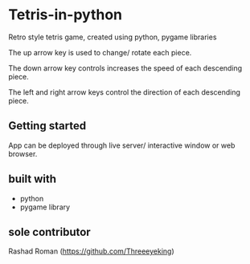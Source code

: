 # Tetris-in-python
Retro style tetris game, created using python, pygame libraries

The up arrow key is used to change/ rotate each piece.

The down arrow key controls increases the speed of each descending piece.

The left and right arrow keys control the direction of each descending piece.

## Getting started

App can be deployed through live server/ interactive window or web browser.

## built with

* python
* pygame library

## sole contributor

Rashad Roman (https://github.com/Threeeyeking)
